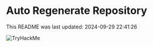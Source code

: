 # Auto Regenerate Repository

This README was last updated: 2024-09-29 22:41:26

 ![TryHackMe](https://tryhackme.com/badge/533634)